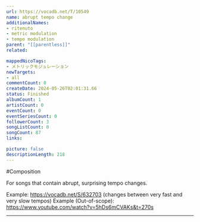 ```yaml
---
url: https://vocadb.net/T/10549
name: abrupt tempo change
additionalNames: 
- ritenuto
- metric modulation
- tempo modulation
parent: "[[parentless]]"
related:

mappedNicoTags:
- メトリックモジュレーション
newTargets:
- all
commentCount: 0
createDate: 2024-05-26T02:01:31.66
status: Finished
albumCount: 1
artistCount: 0
eventCount: 0
eventSeriesCount: 0
followerCount: 3
songListCount: 0
songCount: 87
links: 

picture: false
descriptionLength: 218
---
```


#Composition

For songs that contain abrupt, surprising tempo changes.

Example: https://vocadb.net/S/632703 (changes between very fast and very slow tempos)
Example (Out-of-scope): https://www.youtube.com/watch?v=5hDs6mCVAKs&t=270s

---


